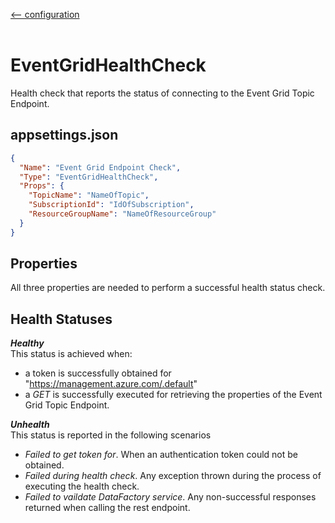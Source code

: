 [<-- configuration](/docs/configuration.md)
<br />
<br />
# EventGridHealthCheck
Health check that reports the status of connecting to the Event Grid Topic Endpoint.


## **appsettings.json**
```json
{
  "Name": "Event Grid Endpoint Check",
  "Type": "EventGridHealthCheck",
  "Props": {
    "TopicName": "NameOfTopic",
    "SubscriptionId": "IdOfSubscription",
    "ResourceGroupName": "NameOfResourceGroup"
  }
}
```

## Properties
All three properties are needed to perform a successful health status check. 

## Health Statuses
_**Healthy**_  
This status is achieved when:
- a token is successfully obtained for "https://management.azure.com/.default"
- a _GET_ is successfully executed for retrieving the properties of the Event Grid Topic Endpoint.

_**Unhealth**_  
This status is reported in the following scenarios
- _Failed to get token for_.  When an authentication token could not be obtained.
- _Failed during health check_.  Any exception thrown during the process of executing the health check.
- _Failed to vaildate DataFactory service_.  Any non-successful responses returned when calling the rest endpoint.